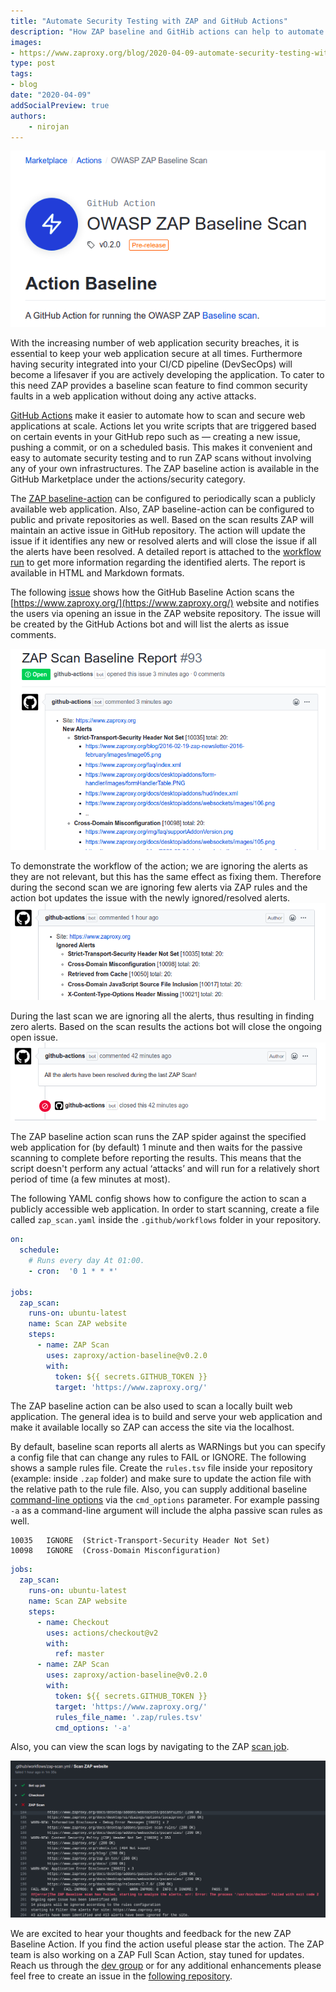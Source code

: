 ```yaml
---
title: "Automate Security Testing with ZAP and GitHub Actions"
description: "How ZAP baseline and GitHib actions can help to automate the security testing"
images:
- https://www.zaproxy.org/blog/2020-04-09-automate-security-testing-with-zap-and-github-actions/images/zap-action.png
type: post
tags:
- blog
date: "2020-04-09"
addSocialPreview: true
authors:
    - nirojan
---
```


[![zap-action](./images/zap-action.png)](https://github.com/marketplace/actions/owasp-zap-baseline-scan)

With the increasing number of web application security breaches, it is essential to keep your web application secure at all times. 
Furthermore having security integrated into your CI/CD pipeline (DevSecOps) will become a lifesaver if you are actively 
developing the application. To cater to this need ZAP provides a baseline scan feature to find common security faults in 
a web application without doing any active attacks. 

[GitHub Actions](https://github.com/features/actions) make it easier to automate how to scan and secure 
web applications at scale. Actions let you write scripts that are triggered based on certain events in your GitHub repo 
such as — creating a new issue, pushing a commit, or on a scheduled basis. This makes it convenient and easy to automate security testing and to run ZAP scans 
without involving any of your own infrastructures. The ZAP baseline action is available in the GitHub Marketplace under 
the actions/security category.

The [ZAP baseline-action](https://github.com/marketplace/actions/owasp-zap-baseline-scan) can be configured to periodically 
scan a publicly available web application. Also, ZAP baseline-action can be configured to public and private repositories as well.
Based on the scan results ZAP will maintain an active issue in GitHub repository. The action will update the issue if it identifies 
any new or resolved alerts and will close the issue if all the alerts have been resolved. A detailed report is attached to the 
[workflow run](https://github.com/zaproxy/zaproxy-website/actions/runs/74379241) to get more information regarding the identified alerts. 
The report is available in HTML and Markdown formats.

The following [issue](https://github.com/zaproxy/zaproxy-website/issues/93) shows how the GitHub Baseline Action scans the 
[https://www.zaproxy.org/](https://www.zaproxy.org/) website and notifies the users via opening an issue in the ZAP website repository. 
The issue will be created by the GitHub Actions bot and will list the alerts as issue comments.

[![issue open](images/zap-issue-1.png)](https://github.com/zaproxy/zaproxy-website/issues/93#issue-597219582)

To demonstrate the workflow of the action; we are ignoring the alerts as they are not relevant, but this has the same effect as fixing them.
Therefore during the second scan we are ignoring few alerts via ZAP rules and the action bot updates the issue with the newly ignored/resolved alerts. 
[![comment with issues resolved](images/zap-issue-2.png)](https://github.com/zaproxy/zaproxy-website/issues/93#issuecomment-611490632)


During the last scan we are ignoring all the alerts, thus resulting in finding zero alerts. Based on the scan results 
the actions bot will close the ongoing open issue.
[![issue closed](images/zap-issue-3.png)](https://github.com/zaproxy/zaproxy-website/issues/93#issuecomment-611496321)

The ZAP baseline action scan runs the ZAP spider against the specified web application for (by default) 1 minute and 
then waits for the passive scanning to complete before reporting the results. This means that the script doesn't 
perform any actual ‘attacks’ and will run for a relatively short period of time (a few minutes at most).   

The following YAML config shows how to configure the action to scan a publicly accessible web application. 
In order to start scanning, create a file called `zap_scan.yaml` inside the `.github/workflows` 
folder in your repository. 

```yaml
on:
  schedule:
    # Runs every day At 01:00.
    - cron:  '0 1 * * *'

jobs:
  zap_scan:
    runs-on: ubuntu-latest
    name: Scan ZAP website
    steps:
      - name: ZAP Scan
        uses: zaproxy/action-baseline@v0.2.0
        with:
          token: ${{ secrets.GITHUB_TOKEN }}
          target: 'https://www.zaproxy.org/'
```

The ZAP baseline action can be also used to scan a locally built web application. The general idea is to build and serve your web 
application and make it available locally so ZAP can access the site via the localhost.

By default, baseline scan reports all alerts as WARNings but you can specify a config file that can change any rules to FAIL or IGNORE.
The following shows a sample rules file. Create the `rules.tsv` file inside your repository (example: inside `.zap` folder) and make sure to update the action 
file with the relative path to the rule file. Also, you can supply additional baseline [command-line options](https://github.com/zaproxy/zaproxy/wiki/ZAP-Baseline-Scan) 
via the `cmd_options` parameter. For example passing `-a` as a command-line argument will include the alpha passive scan rules as well.

```tsv
10035	IGNORE	(Strict-Transport-Security Header Not Set)
10098	IGNORE	(Cross-Domain Misconfiguration)
```

```yaml
jobs:
  zap_scan:
    runs-on: ubuntu-latest
    name: Scan ZAP website
    steps:
      - name: Checkout
        uses: actions/checkout@v2
        with:
          ref: master
      - name: ZAP Scan
        uses: zaproxy/action-baseline@v0.2.0
        with:
          token: ${{ secrets.GITHUB_TOKEN }}
          target: 'https://www.zaproxy.org/'
          rules_file_name: '.zap/rules.tsv'
          cmd_options: '-a'
```

Also, you can view the scan logs by navigating to the ZAP [scan job](https://github.com/zaproxy/zaproxy-website/runs/573792586?check_suite_focus=true).

[![scan-job](./images/scan-job.png)](https://github.com/zaproxy/zaproxy-website/runs/573792586?check_suite_focus=true)


We are excited to hear your thoughts and feedback for the new ZAP Baseline Action. If you find the action useful please star the action.
The ZAP team is also working on a ZAP Full Scan Action, stay tuned for updates. Reach us through the [dev group](https://groups.google.com/group/zaproxy-develop) 
or for any additional enhancements please feel free to create an issue in the [following repository](https://github.com/zaproxy/action-baseline).
